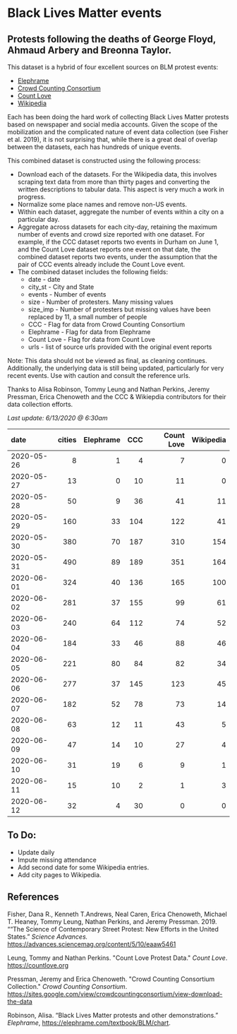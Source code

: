 # Black Lives Matter events
## Protests following the deaths of George Floyd, Ahmaud Arbery and Breonna Taylor.


This dataset is a hybrid of four excellent sources on BLM protest events:   
* [Elephrame](https://elephrame.com/textbook/BLM/chart)   
* [Crowd Counting Consortium](https://sites.google.com/view/crowdcountingconsortium/view-download-the-data?authuser=0)  
* [Count Love](https://countlove.org)
* [Wikipedia](https://en.wikipedia.org/wiki/List_of_George_Floyd_protests_in_the_United_States)

Each has been doing the hard work of collecting Black Lives Matter protests based on newspaper and social media accounts. Given the scope of the mobilization and the complicated nature of event data collection (see Fisher et al. 2019), it is not surprising that, while there is a great deal of overlap between the datasets, each has hundreds of unique events.

This combined dataset is constructed using the following process:   
* Download each of the datasets.  For the Wikipedia data, this involves scraping text data from more than thirty pages and converting the written descriptions to tabular data. This aspect is very much a work in progress.   
* Normalize some place names and remove non-US events.  
* Within each dataset, aggregate the number of events within a city on a particular day.   
* Aggregate across datasets for each city-day, retaining the maximum number of events and crowd size reported with one dataset. For example, if the CCC dataset reports two events in Durham on June 1, and the Count Love dataset reports one event on that date, the combined dataset reports two events, under the assumption that the pair of CCC events already include the  Count Love event.   
* The combined dataset includes the following fields:   
   * date - date    
   * city_st - City and State    
   * events - Number of events   
   * size - Number of protesters. Many missing values   
   * size_imp - Number of protesters but missing values have been replaced by 11, a small number of people   
   * CCC - Flag for data from Crowd Counting Consortium   
   * Elephrame - Flag for data from Elephrame   
   * Count Love    - Flag for data from Count Love    
   * urls - list of source urls provided with the original event reports   

Note: This data should not be viewed as final, as cleaning continues. Additionally, the underlying data is still being updated, particularly for very recent events. Use with caution and consult the reference urls.

Thanks to Alisa Robinson,  Tommy Leung and Nathan Perkins, Jeremy Pressman, Erica Chenoweth and the CCC & Wikiepdia contributors for their data collection efforts.

_Last update: 6/13/2020 @ 6:30am_



| date       |   cities |   Elephrame |   CCC |   Count Love |   Wikipedia |
|:-----------|---------:|------------:|------:|-------------:|------------:|
| 2020-05-26 |        8 |           1 |     4 |            7 |           0 |
| 2020-05-27 |       13 |           0 |    10 |           11 |           0 |
| 2020-05-28 |       50 |           9 |    36 |           41 |          11 |
| 2020-05-29 |      160 |          33 |   104 |          122 |          41 |
| 2020-05-30 |      380 |          70 |   187 |          310 |         154 |
| 2020-05-31 |      490 |          89 |   189 |          351 |         164 |
| 2020-06-01 |      324 |          40 |   136 |          165 |         100 |
| 2020-06-02 |      281 |          37 |   155 |           99 |          61 |
| 2020-06-03 |      240 |          64 |   112 |           74 |          52 |
| 2020-06-04 |      184 |          33 |    46 |           88 |          46 |
| 2020-06-05 |      221 |          80 |    84 |           82 |          34 |
| 2020-06-06 |      277 |          37 |   145 |          123 |          45 |
| 2020-06-07 |      182 |          52 |    78 |           73 |          14 |
| 2020-06-08 |       63 |          12 |    11 |           43 |           5 |
| 2020-06-09 |       47 |          14 |    10 |           27 |           4 |
| 2020-06-10 |       31 |          19 |     6 |            9 |           1 |
| 2020-06-11 |       15 |          10 |     2 |            1 |           3 |
| 2020-06-12 |       32 |           4 |    30 |            0 |           0 |


## To Do:
* Update daily
* Impute missing attendance
* Add second date for some Wikipedia entries.
* Add city pages to Wikipedia.


## References

Fisher, Dana R., Kenneth T.Andrews, Neal Caren, Erica Chenoweth, Michael T. Heaney, Tommy Leung, Nathan Perkins, and Jeremy Pressman.   2019. ““The Science of Contemporary Street Protest: New Efforts in the United States.” *Science Advances.* https://advances.sciencemag.org/content/5/10/eaaw5461


Leung, Tommy and Nathan Perkins. "Count Love Protest Data." *Count Love*. https://countlove.org

Pressman, Jeremy and Erica Chenoweth. "Crowd Counting Consortium Collection." *Crowd Counting Consortium*. https://sites.google.com/view/crowdcountingconsortium/view-download-the-data

Robinson, Alisa. “Black Lives Matter protests and other demonstrations.” *Elephrame*, https://elephrame.com/textbook/BLM/chart.
